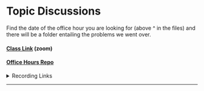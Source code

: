 
# Topic Discussions

Find the date of the office hour you are looking for (above ^ in the files) and there will be a folder entailing the problems we went over.

#### [Class Link](https://us06web.zoom.us/j/85960424567) (zoom) 

#### [Office Hours Repo](https://github.com/joshuanelsondev/office_hours)

<details>
   <summary>Recording Links</summary>

   - 1/10 - [Recording](https://us06web.zoom.us/rec/share/WIwOmFh3wWJkIPZXAWT4RUqH_NTcOjWQ7SR6tz57btNFqgc1ODA93PKiiGEAzLgz.w-HeyGqa3rzBB4h1), passcode: 1^91UNM2
   
   - 1/11 - [Recording](https://us06web.zoom.us/rec/share/Mn92aaWkUUm09bLT_nHBgEBddymrQf_qQ04rxH4JxU9Qw8UNgJvp9TZck_-GGpnc.yL3OudZ7jWWL2UZH), passcode: 0=j8zO&9
   
   - 1/17 - [Recording](https://us06web.zoom.us/rec/share/E9CbkyVoE6UC_8xEd21rYwLzZZah9ONch4gLpzJ2dA9fI1vhZwg6Yu4m20Tg6_Ip.UeR-BLjx-JLpQ-ra), passcode: +w?9XMIP
   
   - 1/18 - [Recording](https://us06web.zoom.us/rec/share/n04EckuVtrMtv3k0skyx7FTVhZE0dKkgiIMshp4L2GSCytdZeHUBmYYCRD1sNOcR.klCR0eEwTkWOvbhA), passcode: kQHGM+2$
   
   - 1/24 - [Recording](https://us06web.zoom.us/rec/share/KcjJSI-2caXZhNvfYJZF0dW_-TZgkPBQqjlWDKHlfIj63hrz1vgDrkX8BKYTJs3Q.dbCdeWrkw3pEtmWk), passcode: @pjEp1jH
   
   - 1/25 - [Recording](https://us06web.zoom.us/rec/share/wXFvJVGYjOBmCqhAn4auZR72a9yJO4Zl69Gb0l-K5SC_QjRGgCy3SuRkVEmWFdFk.4cu2yQdGMucBK7o7), passcode: 77K!Zgmu
   
   - 1/31 - [Recording](https://us06web.zoom.us/rec/share/JR5dI5-niYQDhunAj0RfucgeR1LMyy0QcSWWSwWDrEDRhEfqgcZmBjP78WkXynCY.CLwFPG3l6dkPuhmX), passcode: TrucW@83
   
   - 2/7 - [Recording](https://us06web.zoom.us/rec/share/1h0aCWMGx1g8ocsKKknlAW061-i2pIwz9EJH3AY4F0JZdvLyCwAloAqUarQsH3nA.TMol4WHB8iZIwRso), passcode: !QuO@S3D
       * [Replit Link](https://replit.com/@joshuanelsondev/USER-DATA-ARROBJ)
   
   - 2/8 - [Recording](https://us06web.zoom.us/rec/share/pevmQQBQHCmGmc_GWHh59Sq8HgexUU9TPCG1muRhhvDHUfZos6wY178etc4YHFEs.D9rn59fODBtfCa2K), passcode: =H3?@ZF1
       * [Replit Link](https://replit.com/@joshuanelsondev/USER-DATA-ARROBJ)
       
   - 3/6 - [Recording](https://us06web.zoom.us/rec/share/5Q9yL_ppDNTxn7KGDSr3EXStfON3cLXKmt2dQbFOpyjpueYWHMetz0Mu6E9jwjho.D2AL4cru41PbcBqo?pwd=oKeeJI-vhbTDHeMJA-NCsN6liAvDobu7), passcode: 3SIT3t!X
   - 3/7 - [Recording](https://us06web.zoom.us/rec/share/HDVKeDkXZLaTHhNiQ4mZor2Gggh3f-tEFaHMSd8yYGnZbxAEU_A82jY0mXdOAe24.z0XSKxj2V1hW6SoV?pwd=xFi-PnDzXumfIwYehUnZ559PAun34VY6), passcode: K2iUe#K+
   - 3/10 - [Recording](https://us06web.zoom.us/rec/share/cgUfhbLBsguJKkeUjyI8kdTbonS4vMTg82CH5dA8Z37oHhAffeKMPKxrPSouP-Kh.noI7Li-fawLKiE_M?pwd=Ogb_wkJG33A6IyUciUXAPV8Lg0mdqher), passcode: ?5m0?a!e
</details>

---
